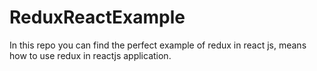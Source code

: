 # ReduxReactExample
In this repo you can find the perfect example of redux in react js, means how to use redux in reactjs application.
